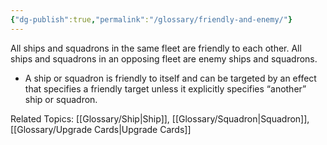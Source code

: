 ```yaml
---
{"dg-publish":true,"permalink":"/glossary/friendly-and-enemy/"}
---
```


All ships and squadrons in the same fleet are friendly to each other. All ships and squadrons in an opposing fleet are enemy ships and squadrons.

- A ship or squadron is friendly to itself and can be targeted by an effect that specifies a friendly target unless it explicitly specifies “another” ship or squadron.

Related Topics: [[Glossary/Ship\|Ship]], [[Glossary/Squadron\|Squadron]], [[Glossary/Upgrade Cards\|Upgrade Cards]]
